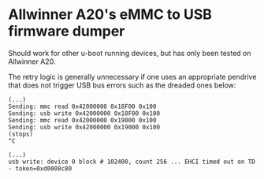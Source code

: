 # Allwinner A20's eMMC to USB firmware dumper

Should work for other u-boot running devices, but has only been tested on Allwinner A20.

The retry logic is generally unnecessary if one uses an appropriate pendrive that does not
trigger USB bus errors such as the dreaded ones below:

```
(...)
Sending: mmc read 0x42000000 0x18F00 0x100
Sending: usb write 0x42000000 0x18F00 0x100
Sending: mmc read 0x42000000 0x19000 0x100
Sending: usb write 0x42000000 0x19000 0x100
(stops)
^C

(...)
usb write: device 0 block # 102400, count 256 ... EHCI timed out on TD - token=0xd0008c80
```
